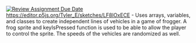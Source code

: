 [![Review Assignment Due Date](https://classroom.github.com/assets/deadline-readme-button-24ddc0f5d75046c5622901739e7c5dd533143b0c8e959d652212380cedb1ea36.svg)](https://classroom.github.com/a/w0x8b7lw)
https://editor.p5js.org/Tyler_E/sketches/LF8lOxECE - Uses arrays, variables, and classes to create independent lines of vehicles in a game of frogger. A frog sprite and keyIsPressed function is used to be able to allow the player to control the sprite. The speeds of the vehicles are randomized as well.
